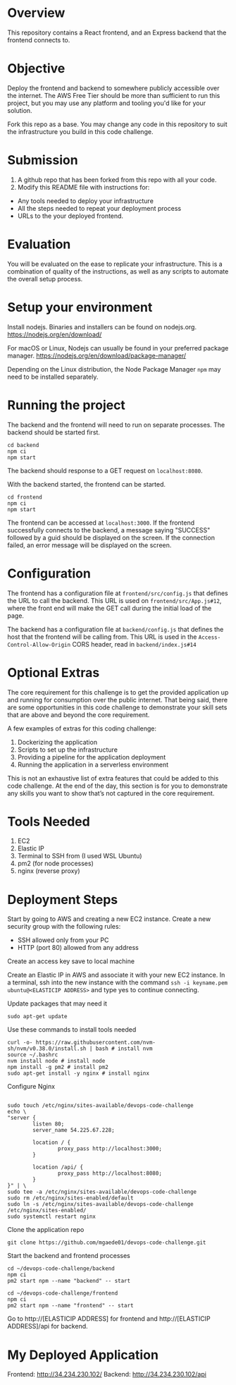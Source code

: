 # Overview
This repository contains a React frontend, and an Express backend that the frontend connects to.

# Objective
Deploy the frontend and backend to somewhere publicly accessible over the internet. The AWS Free Tier should be more than sufficient to run this project, but you may use any platform and tooling you'd like for your solution.

Fork this repo as a base. You may change any code in this repository to suit the infrastructure you build in this code challenge.

# Submission
1. A github repo that has been forked from this repo with all your code.
2. Modify this README file with instructions for:
* Any tools needed to deploy your infrastructure
* All the steps needed to repeat your deployment process
* URLs to the your deployed frontend.

# Evaluation
You will be evaluated on the ease to replicate your infrastructure. This is a combination of quality of the instructions, as well as any scripts to automate the overall setup process.

# Setup your environment
Install nodejs. Binaries and installers can be found on nodejs.org.
https://nodejs.org/en/download/

For macOS or Linux, Nodejs can usually be found in your preferred package manager.
https://nodejs.org/en/download/package-manager/

Depending on the Linux distribution, the Node Package Manager `npm` may need to be installed separately.

# Running the project
The backend and the frontend will need to run on separate processes. The backend should be started first.
```
cd backend
npm ci
npm start
```
The backend should response to a GET request on `localhost:8080`.

With the backend started, the frontend can be started.
```
cd frontend
npm ci
npm start
```
The frontend can be accessed at `localhost:3000`. If the frontend successfully connects to the backend, a message saying "SUCCESS" followed by a guid should be displayed on the screen.  If the connection failed, an error message will be displayed on the screen.

# Configuration
The frontend has a configuration file at `frontend/src/config.js` that defines the URL to call the backend. This URL is used on `frontend/src/App.js#12`, where the front end will make the GET call during the initial load of the page.

The backend has a configuration file at `backend/config.js` that defines the host that the frontend will be calling from. This URL is used in the `Access-Control-Allow-Origin` CORS header, read in `backend/index.js#14`

# Optional Extras
The core requirement for this challenge is to get the provided application up and running for consumption over the public internet. That being said, there are some opportunities in this code challenge to demonstrate your skill sets that are above and beyond the core requirement.

A few examples of extras for this coding challenge:
1. Dockerizing the application
2. Scripts to set up the infrastructure
3. Providing a pipeline for the application deployment
4. Running the application in a serverless environment

This is not an exhaustive list of extra features that could be added to this code challenge. At the end of the day, this section is for you to demonstrate any skills you want to show that’s not captured in the core requirement.

# Tools Needed
1. EC2
2. Elastic IP
3. Terminal to SSH from (I used WSL Ubuntu)
4. pm2 (for node processes)
5. nginx (reverse proxy)

# Deployment Steps

Start by going to AWS and creating a new EC2 instance. Create a new security group with the following rules:
- SSH allowed only from your PC
- HTTP (port 80) allowed from any address 

Create an access key save to local machine

Create an Elastic IP in AWS and associate it with your new EC2 instance.
In a terminal, ssh into the new instance with the command `ssh -i keyname.pem ubuntu@<ELASTICIP ADDRESS>` and type yes to continue connecting.

Update packages that may need it
```
sudo apt-get update
```

Use these commands to install tools needed
```
curl -o- https://raw.githubusercontent.com/nvm-sh/nvm/v0.38.0/install.sh | bash # install nvm
source ~/.bashrc
nvm install node # install node
npm install -g pm2 # install pm2
sudo apt-get install -y nginx # install nginx
```

Configure Nginx
```

sudo touch /etc/nginx/sites-available/devops-code-challenge
echo \
"server {
        listen 80;
        server_name 54.225.67.228;

        location / {
                proxy_pass http://localhost:3000;
        }

        location /api/ {
                proxy_pass http://localhost:8080;
        }
}" | \
sudo tee -a /etc/nginx/sites-available/devops-code-challenge
sudo rm /etc/nginx/sites-enabled/default
sudo ln -s /etc/nginx/sites-available/devops-code-challenge /etc/nginx/sites-enabled/
sudo systemctl restart nginx
```

Clone the application repo
```
git clone https://github.com/mgaede01/devops-code-challenge.git
```

Start the backend and frontend processes
```
cd ~/devops-code-challenge/backend
npm ci
pm2 start npm --name "backend" -- start

cd ~/devops-code-challenge/frontend
npm ci
pm2 start npm --name "frontend" -- start
```
Go to http://[ELASTICIP ADDRESS] for frontend and http://[ELASTICIP ADDRESS]/api for backend.

# My Deployed Application
Frontend: http://34.234.230.102/
Backend: http://34.234.230.102/api


